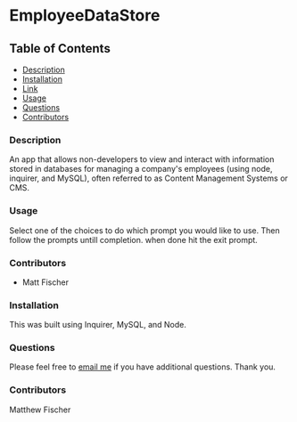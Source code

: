 # EmployeeDataStore


## Table of Contents

* [Description](#description)
* [Installation](#installation)
* [Link](#link)
* [Usage](#usage)
* [Questions](#questions)
* [Contributors](#contributors)
### Description

An app that allows non-developers to view and interact with information stored in databases for managing a company's employees (using node, inquirer, and MySQL), often referred to as Content Management Systems or CMS.

### Usage
Select one of the choices to do which prompt you would like to use. Then follow the prompts untill completion. when done hit the exit prompt. 

### Contributors

* Matt Fischer

### Installation

This was built using Inquirer, MySQL, and Node.

### Questions
 
   Please feel free to [email me](mailto:m.rfischer5235@gmail.com) if you have additional questions. Thank you.
### Contributors
Matthew Fischer
